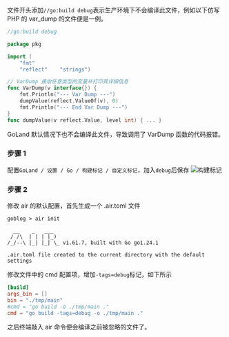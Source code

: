 文件开头添加`//go:build debug`表示生产环境下不会编译此文件，例如以下仿写 PHP 的 var_dump 的文件便是一例。

```go
//go:build debug

package pkg

import (
    "fmt"
    "reflect"    "strings")

// VarDump 接收任意类型的变量并打印其详细信息
func VarDump(v interface{}) {
    fmt.Println("--- Var Dump ---")
    dumpValue(reflect.ValueOf(v), 0)
    fmt.Println("--- End Var Dump ---")
}
func dumpValue(v reflect.Value, level int) { ... }
```

GoLand 默认情况下也不会编译此文件，导致调用了 VarDump 函数的代码报错。

### 步骤 1

配置`GoLand / 设置 / Go / 构建标记 / 自定义标记`，加入`debug`后保存
![构建标记](https://lib.zhaiduting.work.gd/uPic/%E6%9E%84%E5%BB%BA%E6%A0%87%E8%AE%B0.png)

### 步骤 2

修改 air 的默认配置，首先生成一个 .air.toml 文件

```shell
goblog > air init

  __    _   ___
 / /\  | | | |_)
/_/--\ |_| |_| \_ v1.61.7, built with Go go1.24.1

.air.toml file created to the current directory with the default settings

```

修改文件中的 cmd 配置项，增加`-tags=debug`标记，如下所示

```toml
[build]
args_bin = []
bin = "./tmp/main"
#cmd = "go build -o ./tmp/main ."
cmd = "go build -tags=debug -o ./tmp/main ."
```

之后终端敲入 air 命令便会编译之前被忽略的文件了。
